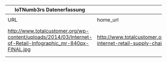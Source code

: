 |IoTNumb3rs Datenerfassung||||||||||||
| ---- | ---- | ---- | ---- | ---- | ---- | ---- | ---- | ---- | ---- | ---- | ---- |
|||||||||||||
|URL|home_url|filename|device_class|device_count|market_class|market_volume|prognosis_year|publication_year|authorship_class|Dropbox folder||
|http://www.totalcustomer.org/wp-content/uploads/2014/03/Internet-of-Retail-Infographic_mr-840px-FINAL.jpg|http://www.totalcustomer.org/2014/03/10/infographic-internet-retail-supply-chain/|file10_Internet-of-Retail-Infographic_mr-840px-FINAL.jpg||||||||marielledemuth/20181123-1500|N/A|
